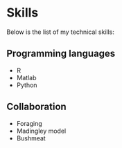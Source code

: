 # Skills

Below is the list of my technical skills:

## Programming languages
- R
- Matlab
- Python

## Collaboration
- Foraging 
- Madingley model
- Bushmeat
